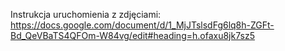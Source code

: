 Instrukcja uruchomienia z zdjęciami:
https://docs.google.com/document/d/1_MjJTslsdFg6lq8h-ZGFt-Bd_QeVBaTS4QFOm-W84vg/edit#heading=h.ofaxu8jk7sz5
